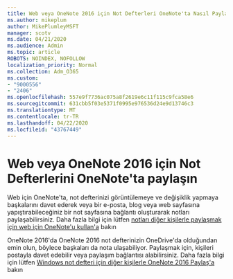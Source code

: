 ```yaml
---
title: Web veya OneNote 2016 için Not Defterleri OneNote'ta Nasıl Paylaşılı
ms.author: mikeplum
author: MikePlumleyMSFT
manager: scotv
ms.date: 04/21/2020
ms.audience: Admin
ms.topic: article
ROBOTS: NOINDEX, NOFOLLOW
localization_priority: Normal
ms.collection: Adm_O365
ms.custom:
- "9000556"
- "2406"
ms.openlocfilehash: 557e9f7736ac075a8f2619e6c11f115c9fca58e6
ms.sourcegitcommit: 631cbb5f03e5371f0995e976536d24e9d13746c3
ms.translationtype: MT
ms.contentlocale: tr-TR
ms.lasthandoff: 04/22/2020
ms.locfileid: "43767449"
---
```

# <a name="share-notebooks-in-onenote-for-the-web-or-onenote-2016"></a>Web veya OneNote 2016 için Not Defterlerini OneNote'ta paylaşın

Web için OneNote'ta, not defterinizi görüntülemeye ve değişiklik yapmaya başkalarını davet ederek veya bir e-posta, blog veya web sayfasına yapıştırabileceğiniz bir not sayfasına bağlantı oluşturarak notları paylaşabilirsiniz. Daha fazla bilgi için lütfen [notları diğer kişilerle paylaşmak için web için OneNote'u kullan'a](https://support.office.com/article/D3481FBE-E06C-4883-B7E9-B2EE9F38AED3) bakın

OneNote 2016'da OneNote 2016 not defterinizin OneDrive'da olduğundan emin olun, böylece başkaları da nota ulaşabiliyor. Paylaşmak için, kişileri postayla davet edebilir veya paylaşım bağlantısı alabilirsiniz. Daha fazla bilgi için lütfen [Windows not defteri için diğer kişilerle OneNote 2016 Paylaş'a](https://support.office.com/article/d14b6033-7a95-4536-9216-bb0a5e0f8285) bakın